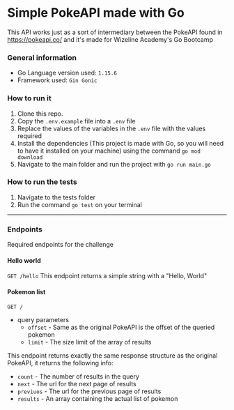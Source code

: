 # Simple PokeAPI made with Go
This API works just as a sort of intermediary between the PokeAPI found in https://pokeapi.co/ and it's made for Wizeline Academy's Go Bootcamp

### General information
- Go Language version used: `1.15.6`
- Framework used: `Gin Gonic`

### How to run it
1. Clone this repo.
2. Copy the `.env.example` file into a `.env` file
3. Replace the values of the variables in the `.env` file with the values required
4. Install the dependencies (This project is made with Go, so you will need to have it installed on your machine) using the command `go mod download`
5. Navigate to the main folder and run the project with `go run main.go`

### How to run the tests
1. Navigate to the tests folder
2. Run the command `go test` on your terminal

---

### Endpoints
Required endpoints for the challenge

#### Hello world
```GET /hello```
This endpoint returns a simple string with a "Hello, World"

#### Pokemon list
```GET /```

- query parameters
  - `offset` - Same as the original PokeAPI is the offset of the queried pokemon
  - `limit` - The size limit of the array of results

This endpoint returns exactly the same response structure as the original PokeAPI, it returns the following info:
- `count` - The number of results in the query
- `next` - The url for the next page of results
- `previuos` - The url for the previous page of results
- `results` - An array containing the actual list of pokemon

